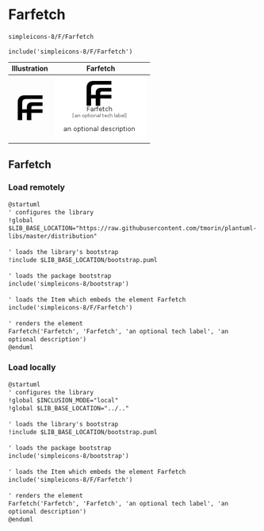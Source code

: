 # Farfetch


```text
simpleicons-8/F/Farfetch
```

```text
include('simpleicons-8/F/Farfetch')
```



| Illustration | Farfetch |
| :---: | :---: |
| ![illustration for Illustration](../../simpleicons-8/F/Farfetch.png) | ![illustration for Farfetch](../../simpleicons-8/F/Farfetch.Local.png) |




## Farfetch

### Load remotely
```plantuml
@startuml
' configures the library
!global $LIB_BASE_LOCATION="https://raw.githubusercontent.com/tmorin/plantuml-libs/master/distribution"

' loads the library's bootstrap
!include $LIB_BASE_LOCATION/bootstrap.puml

' loads the package bootstrap
include('simpleicons-8/bootstrap')

' loads the Item which embeds the element Farfetch
include('simpleicons-8/F/Farfetch')

' renders the element
Farfetch('Farfetch', 'Farfetch', 'an optional tech label', 'an optional description')
@enduml
```

### Load locally
```plantuml
@startuml
' configures the library
!global $INCLUSION_MODE="local"
!global $LIB_BASE_LOCATION="../.."

' loads the library's bootstrap
!include $LIB_BASE_LOCATION/bootstrap.puml

' loads the package bootstrap
include('simpleicons-8/bootstrap')

' loads the Item which embeds the element Farfetch
include('simpleicons-8/F/Farfetch')

' renders the element
Farfetch('Farfetch', 'Farfetch', 'an optional tech label', 'an optional description')
@enduml
```


